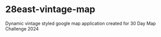 # 28east-vintage-map
Dynamic vintage styled google map application created for 30 Day Map Challenge 2024
